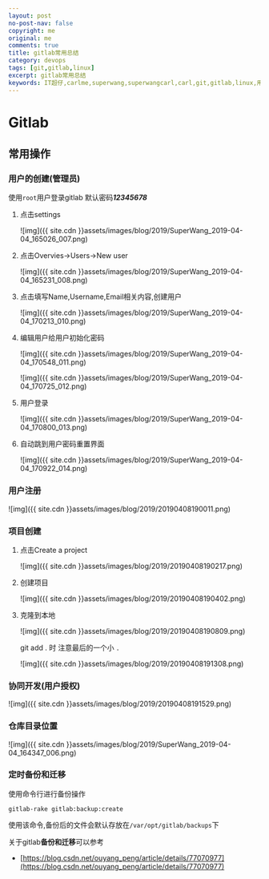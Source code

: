 ```yaml
---
layout: post
no-post-nav: false 
copyright: me
original: me
comments: true
title: gitlab常用总结
category: devops
tags: [git,gitlab,linux]
excerpt: gitlab常用总结
keywords: IT超仔,carlme,superwang,superwangcarl,carl,git,gitlab,linux,用户,devops,卡尔米,utils
---
```


# Gitlab

## 常用操作

### 用户的创建(管理员)

使用`root`用户登录gitlab 默认密码***12345678***

1. 点击settings

   ![img]({{ site.cdn }}assets/images/blog/2019/SuperWang_2019-04-04_165026_007.png)

2. 点击Overvies->Users->New user

   ![img]({{ site.cdn }}assets/images/blog/2019/SuperWang_2019-04-04_165231_008.png)

3. 点击填写Name,Username,Email相关内容,创建用户

   ![img]({{ site.cdn }}assets/images/blog/2019/SuperWang_2019-04-04_170213_010.png)

4. 编辑用户给用户初始化密码

   ![img]({{ site.cdn }}assets/images/blog/2019/SuperWang_2019-04-04_170548_011.png)

   ![img]({{ site.cdn }}assets/images/blog/2019/SuperWang_2019-04-04_170725_012.png)

5. 用户登录

   ![img]({{ site.cdn }}assets/images/blog/2019/SuperWang_2019-04-04_170800_013.png)

6. 自动跳到用户密码重置界面

   ![img]({{ site.cdn }}assets/images/blog/2019/SuperWang_2019-04-04_170922_014.png)


### 用户注册

![img]({{ site.cdn }}assets/images/blog/2019/20190408190011.png)

### 项目创建

1. 点击Create a project

   ![img]({{ site.cdn }}assets/images/blog/2019/20190408190217.png)

2. 创建项目

   ![img]({{ site.cdn }}assets/images/blog/2019/20190408190402.png)

3. 克隆到本地

   ![img]({{ site.cdn }}assets/images/blog/2019/20190408190809.png)

   git add . 时 注意最后的一个小 `.`

   ![img]({{ site.cdn }}assets/images/blog/2019/20190408191308.png)

### 协同开发(用户授权)

![img]({{ site.cdn }}assets/images/blog/2019/20190408191529.png)

### 仓库目录位置

![img]({{ site.cdn }}assets/images/blog/2019/SuperWang_2019-04-04_164347_006.png)

### 定时备份和迁移

使用命令行进行备份操作

```shell
gitlab-rake gitlab:backup:create
```

使用该命令,备份后的文件会默认存放在`/var/opt/gitlab/backups`下

关于gitlab**备份和迁移**可以参考

- [https://blog.csdn.net/ouyang_peng/article/details/77070977](https://blog.csdn.net/ouyang_peng/article/details/77070977)